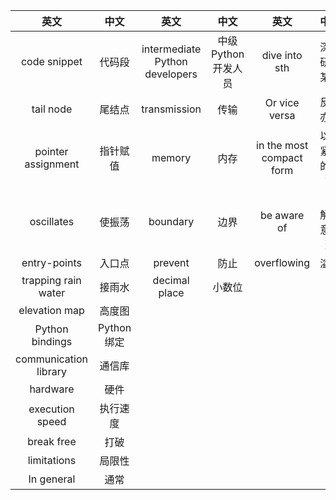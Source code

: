 
| 英文 | 中文 | 英文 | 中文 | 英文 | 中文 |
| :--------: | :-----: | :----: | :----: | :----: | :----: | 
| code snippet | 代码段 | intermediate Python developers | 中级Python开发人员 | dive into sth | 深入研究某事 |
| tail node | 尾结点 | transmission | 传输 | Or vice versa | 反之亦然 | 
| pointer assignment | 指针赋值 | memory | 内存 | in the most compact form| 以最紧凑的形式 | 
| oscillates | 使振荡 | boundary | 边界 | be aware of | 了解、意识到 | 
| entry-points | 入口点 | prevent | 防止 | overflowing | 溢出 | 
| trapping rain water | 接雨水 | decimal place | 小数位 |  | | 
| elevation map | 高度图 | | | | | 
| Python bindings | Python绑定 | | | | | 
| communication library | 通信库 | | | | | 
| hardware | 硬件 | | | | | 
| execution speed | 执行速度 | | | | | 
| break free | 打破| | | | | 
| limitations | 局限性 | | | | | 
| In general | 通常 | | | | | 


